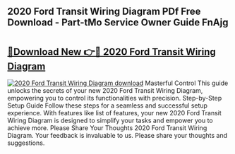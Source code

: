 ## 2020 Ford Transit Wiring Diagram PDf Free Download - Part-tMo Service Owner Guide FnAjg

# <h2><a href="http://dfj42a.blite.top/?on=2020+Ford+Transit+Wiring+Diagram">🔗Download New 👉🔴 2020 Ford Transit Wiring Diagram</a></h2>

[![2020 Ford Transit Wiring Diagram download](https://i.imgur.com/lujVjoI.png)](http://dfj42a.blite.top/?on=2020+Ford+Transit+Wiring+Diagram)
Masterful Control This guide unlocks the secrets of your new 2020 Ford Transit Wiring Diagram, empowering you to control its functionalities with precision. Step-by-Step Setup Guide Follow these steps for a seamless and successful setup experience. With features like list of features, your new 2020 Ford Transit Wiring Diagram is designed to simplify your tasks and empower you to achieve more. Please Share Your Thoughts 2020 Ford Transit Wiring Diagram. Your feedback is invaluable to us. Please share your thoughts and suggestions.
